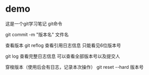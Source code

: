 # demo
这是一个git学习笔记
git命令

git   commit -m "版本名" 文件名

查看版本
git reflog 查看引用日志信息
只能看见6位版本号

git log 查看完整日志信息
可以查看全部版本号以及提交人


穿梭版本（使用后会有日志，记录本次操作）
git reset  --hard 版本号
